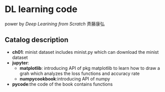 # DL learning code
power by $Deep\ Learining\ from\ Scratch$ 斉藤康弘

## Catalog description
- **ch01**: minist dataset includes minist.py which can download the minist dataset 
- **jupyter**:
  - **matplotlib**: introducing API of pkg matplotlib to learn how to draw a grah which analyzes the loss functions and accuracy rate
  - **numpycookbook**:introducing API of numpy
- **pycode**:the code of the book contains functions 

